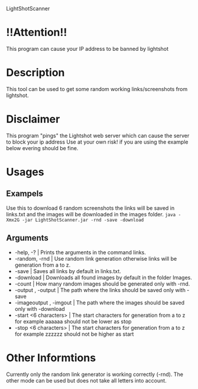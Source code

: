 LightShotScanner

# !!Attention!!
This program can cause your IP address to be banned by lightshot

# Description
This tool can be used to get some random working links/screenshots from lightshot.

# Disclaimer
This program "pings" the Lightshot web server which can cause the server to block your ip address
Use at your own risk!
if you are using the example below evering should be fine.

# Usages
## Exampels
Use this to download 6 random screenshots the links will be saved in links.txt and the images will be downloaded in the images folder.
`java -Xmx2G -jar LightShotScanner.jar -rnd -save -download`
## Arguments
* -help, -?     | Prints the arguments in the command links.
* -random, -rnd | Use random link generation otherwise links will be generation from a to z.
* -save         | Saves all links by default in links.txt.
* -download     | Downloads all found images by default in the folder Images.
* -count <number> | How many random images should be generated only with -rnd.
* -output <path>, -output <path> | The path where the links should be saved only with -save
* -imageoutput <path>, -imgout <path> | The path where the images should be saved only with -download
* -start <6 characters> | The start characters for generation from a to z for example aaaaaa should not be lower as stop
* -stop <6 characters> | The start characters for generation from a to z for example zzzzzz should not be higher as start

# Other Informtions
Currently only the random link generator is working correctly (-rnd). The other mode can be used but does not take all letters into account.